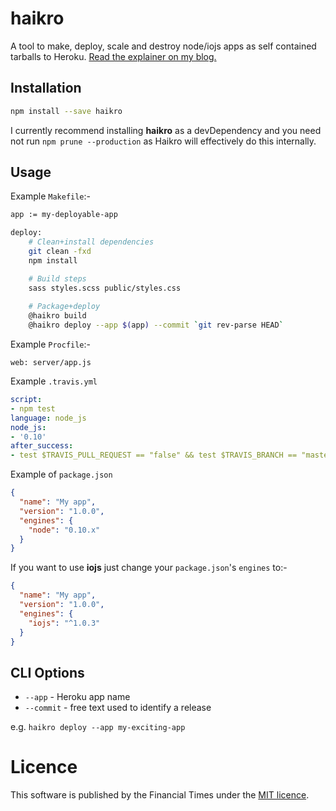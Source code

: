 haikro
======

A tool to make, deploy, scale and destroy node/iojs apps as self contained tarballs to Heroku.  [Read the explainer on my blog.](https://mattandre.ws/2014/11/haikro-heroku-deploys-node-js/)

## Installation

```sh
npm install --save haikro
```

I currently recommend installing **haikro** as a devDependency and you need not run `npm prune --production` as Haikro will effectively do this internally.

## Usage

Example `Makefile`:-

```sh
app := my-deployable-app

deploy:
	# Clean+install dependencies
	git clean -fxd
	npm install

	# Build steps
	sass styles.scss public/styles.css
	
	# Package+deploy
	@haikro build
	@haikro deploy --app $(app) --commit `git rev-parse HEAD`
```

Example `Procfile`:-

```
web: server/app.js
```

Example `.travis.yml`

```yaml
script:
- npm test
language: node_js
node_js:
- '0.10'
after_success:
- test $TRAVIS_PULL_REQUEST == "false" && test $TRAVIS_BRANCH == "master" && make deploy
```

Example of `package.json`

```json
{
  "name": "My app",
  "version": "1.0.0",
  "engines": {
    "node": "0.10.x"
  }
}
```

If you want to use **iojs** just change your `package.json`'s `engines` to:-

```json
{
  "name": "My app",
  "version": "1.0.0",
  "engines": {
    "iojs": "^1.0.3"
  }
}
```

## CLI Options

- `--app` - Heroku app name
- `--commit` - free text used to identify a release

e.g. `haikro deploy --app my-exciting-app`

# Licence
This software is published by the Financial Times under the [MIT licence](http://opensource.org/licenses/MIT).
